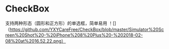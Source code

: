 # CheckBox
支持两种形态（圆形和正方形）的单选框，简单易用
！[]（https://github.com/YXYCareFree/CheckBox/blob/master/Simulator%20Screen%20Shot%20-%20iPhone%208%20Plus%20-%202018-02-08%20at%2016.52.22.png）
